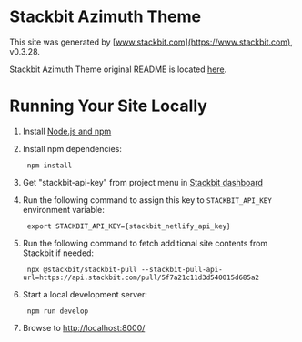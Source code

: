 # Stackbit Azimuth Theme

This site was generated by [www.stackbit.com](https://www.stackbit.com), v0.3.28.

Stackbit Azimuth Theme original README is located [here](./README.theme.md).

# Running Your Site Locally

1. Install [Node.js and npm](https://nodejs.org/en/)

1. Install npm dependencies:

        npm install

1. Get "stackbit-api-key" from project menu in [Stackbit dashboard](https://app.stackbit.com/dashboard)

1. Run the following command to assign this key to `STACKBIT_API_KEY` environment variable:

        export STACKBIT_API_KEY={stackbit_netlify_api_key}

1. Run the following command to fetch additional site contents from Stackbit if needed:

        npx @stackbit/stackbit-pull --stackbit-pull-api-url=https://api.stackbit.com/pull/5f7a21c11d3d540015d685a2

1. Start a local development server:

        npm run develop

1. Browse to [http://localhost:8000/](http://localhost:8000/)
